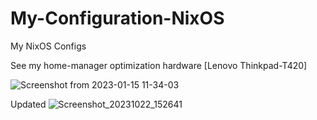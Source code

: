# My-Configuration-NixOS
My NixOS Configs

See my home-manager optimization hardware [Lenovo Thinkpad-T420]

![Screenshot from 2023-01-15 11-34-03](https://user-images.githubusercontent.com/48295298/212546903-845dfc3d-c698-48f9-9749-f23dd59174e5.png)


Updated ![Screenshot_20231022_152641](https://github.com/stnert/My-Configuration-NixOS/assets/48295298/138f8d03-981e-43f9-8810-2401c85eef6c)


